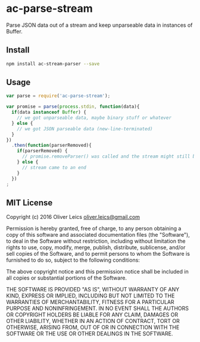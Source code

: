 
ac-parse-stream
===============

Parse JSON data out of a stream and keep unparseable data in instances of Buffer.

Install
-------

```sh
npm install ac-stream-parser --save
```

Usage
-----

```js
var parse = require('ac-parse-stream');

var promise = parse(process.stdin, function(data){
  if(data instanceof Buffer) {
    // we got unparseable data, maybe binary stuff or whatever
  } else {
    // we got JSON parseable data (new-line-terminated)
  }
})
  .then(function(parserRemoved){
    if(parserRemoved) {
      // promise.removeParser() was called and the stream might still be open
    } else {
      // stream came to an end
    }
  })
;
```

MIT License
-----------

Copyright (c) 2016 Oliver Leics <oliver.leics@gmail.com>

Permission is hereby granted, free of charge, to any person obtaining a copy of this software and associated documentation files (the "Software"), to deal in the Software without restriction, including without limitation the rights to use, copy, modify, merge, publish, distribute, sublicense, and/or sell copies of the Software, and to permit persons to whom the Software is furnished to do so, subject to the following conditions:

The above copyright notice and this permission notice shall be included in all copies or substantial portions of the Software.

THE SOFTWARE IS PROVIDED "AS IS", WITHOUT WARRANTY OF ANY KIND, EXPRESS OR IMPLIED, INCLUDING BUT NOT LIMITED TO THE WARRANTIES OF MERCHANTABILITY, FITNESS FOR A PARTICULAR PURPOSE AND NONINFRINGEMENT. IN NO EVENT SHALL THE AUTHORS OR COPYRIGHT HOLDERS BE LIABLE FOR ANY CLAIM, DAMAGES OR OTHER LIABILITY, WHETHER IN AN ACTION OF CONTRACT, TORT OR OTHERWISE, ARISING FROM, OUT OF OR IN CONNECTION WITH THE SOFTWARE OR THE USE OR OTHER DEALINGS IN THE SOFTWARE.
